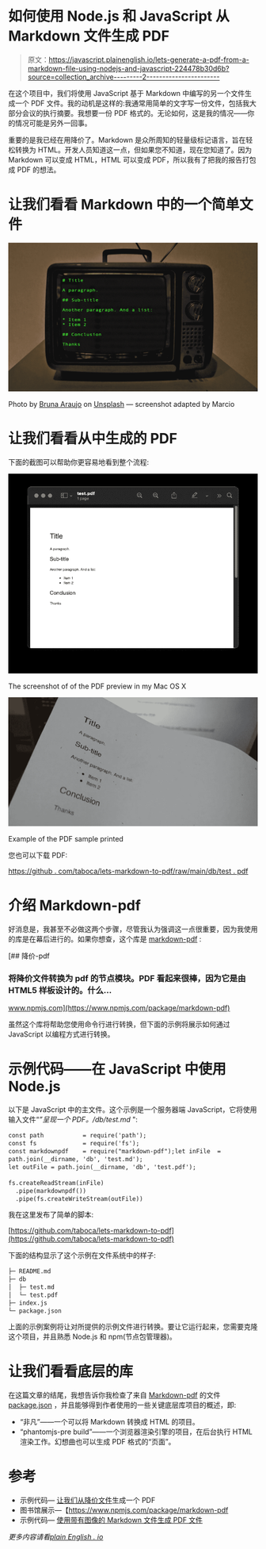 # 如何使用 Node.js 和 JavaScript 从 Markdown 文件生成 PDF

> 原文：<https://javascript.plainenglish.io/lets-generate-a-pdf-from-a-markdown-file-using-nodejs-and-javascript-224478b30d6b?source=collection_archive---------2----------------------->

在这个项目中，我们将使用 JavaScript 基于 Markdown 中编写的另一个文件生成一个 PDF 文件。我的动机是这样的:我通常用简单的文字写一份文件，包括我大部分会议的执行摘要。我想要一份 PDF 格式的。无论如何，这是我的情况——你的情况可能是另外一回事。

重要的是我已经在用降价了。Markdown 是众所周知的轻量级标记语言，旨在轻松转换为 HTML。开发人员知道这一点，但如果您不知道，现在您知道了。因为 Markdown 可以变成 HTML，HTML 可以变成 PDF，所以我有了把我的报告打包成 PDF 的想法。

# 让我们看看 Markdown 中的一个简单文件

![](img/3ff0d381f590823555b639c787f54c1d.png)

Photo by [Bruna Araujo](https://unsplash.com/@brucaraujo?utm_source=unsplash&utm_medium=referral&utm_content=creditCopyText) on [Unsplash](https://unsplash.com/s/photos/old-monitor-crt-code?utm_source=unsplash&utm_medium=referral&utm_content=creditCopyText) — screenshot adapted by Marcio

# 让我们看看从中生成的 PDF

下面的截图可以帮助你更容易地看到整个流程:

![](img/16be772f3301c7e4ff4055b786399b9a.png)

The screenshot of of the PDF preview in my Mac OS X

![](img/2b08a5184aac7fe6dadebb45758c4f42.png)

Example of the PDF sample printed

您也可以下载 PDF:

[https://github . com/taboca/lets-markdown-to-pdf/raw/main/db/test . pdf](https://github.com/taboca/lets-markdown-to-pdf/raw/main/db/test.pdf)

# 介绍 Markdown-pdf

好消息是，我甚至不必做这两个步骤，尽管我认为强调这一点很重要，因为我使用的库是在幕后进行的。如果你想查，这个库是 [markdown-pdf](https://www.npmjs.com/package/markdown-pdf) :

[](https://www.npmjs.com/package/markdown-pdf) [## 降价-pdf

### 将降价文件转换为 pdf 的节点模块。PDF 看起来很棒，因为它是由 HTML5 样板设计的。什么…

www.npmjs.com](https://www.npmjs.com/package/markdown-pdf) 

虽然这个库将帮助您使用命令行进行转换，但下面的示例将展示如何通过 JavaScript 以编程方式进行转换。

# 示例代码——在 JavaScript 中使用 Node.js

以下是 JavaScript 中的主文件。这个示例是一个服务器端 JavaScript，它将使用输入文件“*”呈现一个 PDF。/db/test.md* ":

```
const path           = require('path');
const fs             = require('fs');
const markdownpdf    = require("markdown-pdf");let inFile  = path.join(__dirname, 'db', 'test.md');
let outFile = path.join(__dirname, 'db', 'test.pdf');

fs.createReadStream(inFile)
  .pipe(markdownpdf())
  .pipe(fs.createWriteStream(outFile))
```

我在这里发布了简单的脚本:

[https://github.com/taboca/lets-markdown-to-pdf](https://github.com/taboca/lets-markdown-to-pdf)

下面的结构显示了这个示例在文件系统中的样子:

```
├─ README.md
├─ db
│  ├─ test.md
│  └─ test.pdf
├─ index.js
└─ package.json
```

上面的示例案例将让对所提供的示例文件进行转换。要让它运行起来，您需要克隆这个项目，并且熟悉 Node.js 和 npm(节点包管理器)。

# 让我们看看底层的库

在这篇文章的结尾，我想告诉你我检查了来自 [Markdown-pdf](https://github.com/alanshaw/markdown-pdf) 的文件 [package.json](https://github.com/alanshaw/markdown-pdf/blob/master/package.json) ，并且能够得到作者使用的一些关键底层库项目的概述，即:

*   “非凡”——一个可以将 Markdown 转换成 HTML 的项目。
*   “phantomjs-pre build”——一个浏览器渲染引擎的项目，在后台执行 HTML 渲染工作。幻想曲也可以生成 PDF 格式的“页面”。

# 参考

*   示例代码— [让我们从降价文件](https://github.com/taboca/lets-markdown-to-pdf)生成一个 PDF
*   图书馆展示—【https://www.npmjs.com/package/markdown-pdf 
*   示例代码— [使用带有图像的 Markdown 文件生成 PDF 文件](https://github.com/taboca/lets-markdown-to-pdf-relative-images)

*更多内容请看*[*plain English . io*](http://plainenglish.io/)